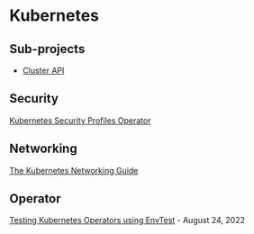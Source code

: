 # Kubernetes

## Sub-projects

* [Cluster API](cluster-api.md)

## Security

[Kubernetes Security Profiles Operator](https://github.com/kubernetes-sigs/security-profiles-operator)

## Networking

[The Kubernetes Networking Guide](https://www.tkng.io/)

## Operator

[Testing Kubernetes Operators using EnvTest](https://www.infracloud.io/blogs/testing-kubernetes-operator-envtest/) - August 24, 2022
